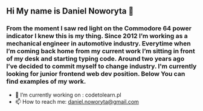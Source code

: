 ## Hi My name is Daniel Noworyta :wave:

### From the moment I saw red light on the Commodore 64 power indicator I knew this is my thing. Since 2012 I’m working as a mechanical engineer in automotive industry. Everytime when I’m coming back home from my current work I’m sitting in front of my desk and starting typing code. Around two years ago I’ve decided to commit myself to change industry. I'm currently looking for junior frontend web dev position. Below You can find examples of my work.

- 🔭 I’m currently working on : codetolearn.pl
- 📫 How to reach me: daniel.noworyta@gmail.com

